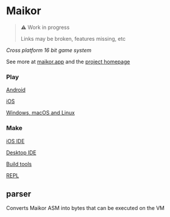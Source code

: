 # Maikor

>⚠️ Work in progress
>
> Links may be broken, features missing, etc

*Cross platform 16 bit game system*

See more at [maikor.app](https://maikor.app) and the [project homepage](https://github.com/MaikorAppPublic)

### Play

[Android](https://github.com/MaikorAppPublic/android-app)

[iOS](https://github.com/MaikorAppPublic/ios-app)

[Windows, macOS and Linux](https://github.com/MaikorAppPublic/desktop-app)

### Make

[iOS IDE](https://github.com/MaikorAppPublic/ios-app)

[Desktop IDE](https://github.com/MaikorAppPublic/desktop-ide)

[Build tools](https://github.com/MaikorAppPublic/build-tools)

[REPL](https://play.vm.maikor.app)

## parser

Converts Maikor ASM into bytes that can be executed on the VM